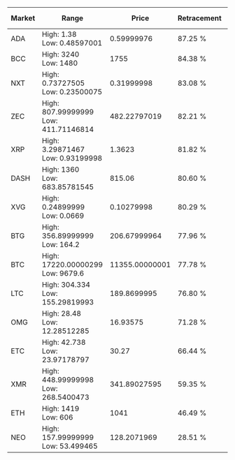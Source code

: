 | Market | Range | Price| Retracement | Doubles to 50% |
| --- | --- | --- | --- | --- |
| ADA | High: 1.38<br />Low: 0.48597001 | 0.59999976 | 87.25 % | 1.55 |
| BCC | High: 3240<br />Low: 1480 | 1755 | 84.38 % | 1.34 |
| NXT | High: 0.73727505<br />Low: 0.23500075 | 0.31999998 | 83.08 % | 1.52 |
| ZEC | High: 807.99999999<br />Low: 411.71146814 | 482.22797019 | 82.21 % | 1.26 |
| XRP | High: 3.29871467<br />Low: 0.93199998 | 1.3623 | 81.82 % | 1.55 |
| DASH | High: 1360<br />Low: 683.85781545 | 815.06 | 80.60 % | 1.25 |
| XVG | High: 0.24899999<br />Low: 0.0669 | 0.10279998 | 80.29 % | 1.54 |
| BTG | High: 356.89999999<br />Low: 164.2 | 206.67999964 | 77.96 % | 1.26 |
| BTC | High: 17220.00000299<br />Low: 9679.6 | 11355.00000001 | 77.78 % | 1.18 |
| LTC | High: 304.334<br />Low: 155.29819993 | 189.8699995 | 76.80 % | 1.21 |
| OMG | High: 28.48<br />Low: 12.28512285 | 16.93575 | 71.28 % | 1.20 |
| ETC | High: 42.738<br />Low: 23.97178797 | 30.27 | 66.44 % | 1.10 |
| XMR | High: 448.99999998<br />Low: 268.5400473 | 341.89027595 | 59.35 % | 1.05 |
| ETH | High: 1419<br />Low: 606 | 1041 | 46.49 % | 0.00 |
| NEO | High: 157.99999999<br />Low: 53.499465 | 128.2071969 | 28.51 % | 0.00 |
